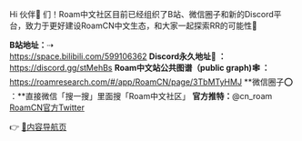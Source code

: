 Hi 伙伴👬 们！Roam中文社区目前已经组织了B站、微信圈子和新的Discord平台，致力于更好建设RoamCN中文生态，和大家一起探索RR的可能性🚀 

**B站地址：**⇢  
https://space.bilibili.com/599106362
**Discord永久地址🤗 ：**
https://discord.gg/stMehBs
**Roam中文站公共图谱（public graph)🕸️ ：**
https://roamresearch.com/#/app/RoamCN/page/3TbMTyHMJ
**微信圈子⭕️ ：**直接微信「搜一搜」里面搜「Roam中文社区」
**官方推特：**@cn_roam [RoamCN官方Twitter](https://twitter.com/cn_roam)

👉 [🎈内容导航页](🎈内容导航页.md)


